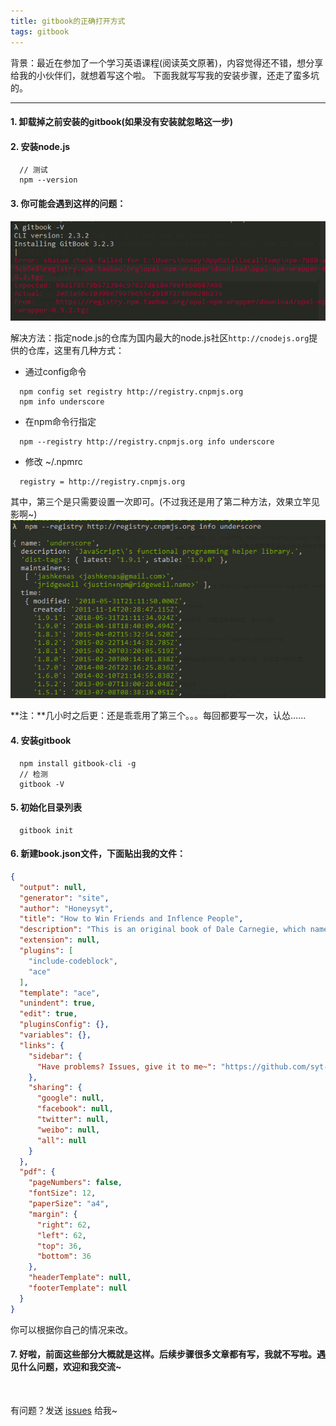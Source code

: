 ```yaml
---
title: gitbook的正确打开方式
tags: gitbook
---
```


背景：最近在参加了一个学习英语课程(阅读英文原著)，内容觉得还不错，想分享给我的小伙伴们，就想着写这个啦。
下面我就写写我的安装步骤，还走了蛮多坑的。

---

#### 1. 卸载掉之前安装的gitbook(如果没有安装就忽略这一步)

#### 2. 安装node.js
```
  // 测试
  npm --version
```

#### 3. 你可能会遇到这样的问题：
![nodejsRep](/images/gitbook/nodejsRep.png)

解决方法：指定node.js的仓库为国内最大的node.js社区`http://cnodejs.org`提供的仓库，这里有几种方式：
* 通过config命令
```
  npm config set registry http://registry.cnpmjs.org
  npm info underscore
```
* 在npm命令行指定
```
  npm --registry http://registry.cnpmjs.org info underscore
```
* 修改 ~/.npmrc
```
  registry = http://registry.cnpmjs.org
```
其中，第三个是只需要设置一次即可。(不过我还是用了第二种方法，效果立竿见影啊~)
![success-nodejsRep](/images/gitbook/success-nodejsRep.png)

**注：**几小时之后更：还是乖乖用了第三个。。。每回都要写一次，认怂……
#### 4. 安装gitbook
```
  npm install gitbook-cli -g
  // 检测
  gitbook -V
```

#### 5. 初始化目录列表
```
  gitbook init
```

#### 6. 新建book.json文件，下面贴出我的文件：
```json
{
  "output": null,
  "generator": "site",
  "author": "Honeysyt",
  "title": "How to Win Friends and Inflence People",
  "description": "This is an original book of Dale Carnegie, which named 'How to Win Friends and Influence People'.",
  "extension": null,
  "plugins": [
    "include-codeblock",
    "ace"
  ],
  "template": "ace",
  "unindent": true,
  "edit": true,
  "pluginsConfig": {},
  "variables": {},
  "links": {
    "sidebar": {
      "Have problems? Issues, give it to me~": "https://github.com/syt-honey/How-to-Win-Friends-and-Influence-People/issues"
    },
    "sharing": {
      "google": null,
      "facebook": null,
      "twitter": null,
      "weibo": null,
      "all": null
    }
  },
  "pdf": {
    "pageNumbers": false,
    "fontSize": 12,
    "paperSize": "a4",
    "margin": {
      "right": 62,
      "left": 62,
      "top": 36,
      "bottom": 36
    },
    "headerTemplate": null,
    "footerTemplate": null
  }
}
```
你可以根据你自己的情况来改。

#### 7. 好啦，前面这些部分大概就是这样。后续步骤很多文章都有写，我就不写啦。遇见什么问题，欢迎和我交流~

<br>

有问题？发送 [issues](https://syt-honey.github.io/about/) 给我~
